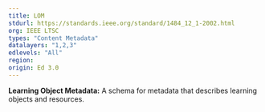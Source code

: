 ```yaml
---
title: LOM
stdurl: https://standards.ieee.org/standard/1484_12_1-2002.html
org: IEEE LTSC
types: "Content Metadata"
datalayers: "1,2,3"
edlevels: "All"
region:
origin: Ed 3.0
---
```

**Learning Object Metadata:** A schema for metadata that describes learning objects and resources.
